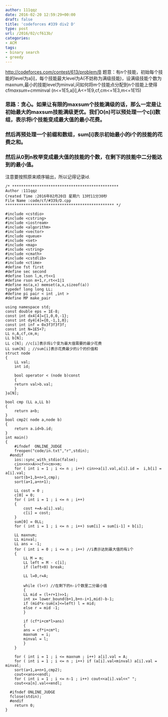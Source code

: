 ```yaml
---
author: 111qqz
date: 2016-02-20 12:59:29+00:00
draft: false
title: 'codeforces #339 div2 D'
type: post
url: /2016/02/cf613b/
categories:
- ACM
tags:
- binary search
- greedy
---
```


http://codeforces.com/contest/613/problem/B
题意：有n个技能，初始每个技能的level为a[i]，每个技能最大level为A(不妨称为满级技能)，设满级技能个数为maxnum,最小的技能level为minval,问如何将m个技能点分配到n个技能上使得cf*maxsum+cm*minval (n<=1E5,a[i],A<=1E9,cf,cm<=1E3,m<=1E15)


### 思路：贪心。如果让有限的maxsum个技能满级的话，那么一定是让初始最大的maxsum技能满级更优。我们O(n)可以预处理一个c[i]数组，表示将i个技能变成最大值的最小花费。




### 然后再预处理一个前缀和数组，sum[i]表示初始最小的i个的技能的花费之和。




### 然后从0到n枚举变成最大值的技能的个数，在剩下的技能中二分能达到的最小值。


注意要按照原来顺序输出，所以记得记录id.



 

    
    /* ***********************************************
    Author :111qqz
    Created Time :2016年02月20日 星期六 13时11分30秒
    File Name :code/cf/#339/D.cpp
    ************************************************ */
    
    #include <cstdio>
    #include <cstring>
    #include <iostream>
    #include <algorithm>
    #include <vector>
    #include <queue>
    #include <set>
    #include <map>
    #include <string>
    #include <cmath>
    #include <cstdlib>
    #include <ctime>
    #define fst first
    #define sec second
    #define lson l,m,rt<<1
    #define rson m+1,r,rt<<1|1
    #define ms(a,x) memset(a,x,sizeof(a))
    typedef long long LL;
    #define pi pair < int ,int >
    #define MP make_pair
    
    using namespace std;
    const double eps = 1E-8;
    const int dx4[4]={1,0,0,-1};
    const int dy4[4]={0,-1,1,0};
    const int inf = 0x3f3f3f3f;
    const int N=1E5+7;
    LL n,A,cf,cm,m;
    LL b[N];
    LL c[N]; //c[i]表示将i个变为最大值需要的最少花费
    LL sum[N] ; //sum[i]表示花费最少的i个的价值和
    struct node
    {
        LL val;
        int id;
    
        bool operator < (node b)const
        {
    	return val>b.val;
        }
    }a[N];
    
    bool cmp (LL a,LL b)
    {
        return a<b;
    }
    bool cmp2( node a,node b)
    {
        return a.id<b.id;
    }
    int main()
    {
    	#ifndef  ONLINE_JUDGE 
    	freopen("code/in.txt","r",stdin);
      #endif
    	ios::sync_with_stdio(false);
    	cin>>n>>A>>cf>>cm>>m;
    	for ( int i = 1 ; i <= n ; i++) cin>>a[i].val,a[i].id =  i,b[i] = a[i].val;
    	sort(b+1,b+n+1,cmp);
    	sort(a+1,a+n+1);
    	
    	LL cost = 0 ;
    	c[0] = 0;
    	for ( int i = 1 ; i <= n ; i++)
    	{
    	    cost +=A-a[i].val;
    	    c[i] = cost;
    	}
    	sum[0] = 0LL;
    	for ( int i = 1 ; i <= n ; i++) sum[i] = sum[i-1] + b[i];
    
    	LL maxnum;
    	LL minval;
    	LL ans = -1;
    	for ( int i = 0 ; i <= n ; i++) //i表示达到最大值的有i个
    	{
    	    LL M = m;
    	    LL left = M - c[i];
    	    if (left<0) break;
    
    	    LL l=0,r=A;
    	    
    	    while (l<r) //在剩下的n-i个数里二分最小值
    	    {
    		LL mid = (l+r+1)>>1;
    		int x= lower_bound(b+1,b+n-i+1,mid)-b-1;
    		if (mid*x-sum[x]<=left) l = mid;
    		else r = mid -1;
    	    }
    
    	    if (cf*i+cm*l>ans)
    	    {
    		ans = cf*i+cm*l;
    		maxnum  = i;
    		minval = l;
    	    }
    	}
    
    	for ( int i = 1 ; i <= maxnum ; i++) a[i].val = A;
    	for ( int i = 1 ; i <= n ; i++) if (a[i].val<minval) a[i].val = minval;
    	sort(a+1,a+n+1,cmp2);
    	cout<<ans<<endl;
    	for ( int i = 1 ; i <= n-1 ; i++) cout<<a[i].val<<" ";
    	cout<<a[n].val<<endl;
    
      #ifndef ONLINE_JUDGE  
      fclose(stdin);
      #endif
        return 0;
    }
    



